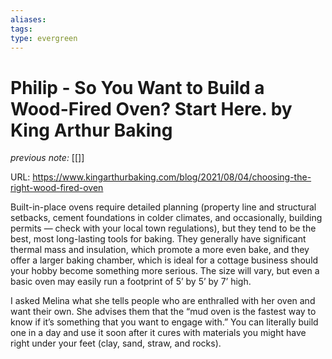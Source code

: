 ```yaml
---
aliases: 
tags: 
type: evergreen
---
```


# Philip - So You Want to Build a Wood-Fired Oven? Start Here. by King Arthur Baking

_previous note:_ [[]]


URL: https://www.kingarthurbaking.com/blog/2021/08/04/choosing-the-right-wood-fired-oven

Built-in-place ovens require detailed planning (property line and structural setbacks, cement foundations in colder climates, and occasionally, building permits — check with your local town regulations), but they tend to be the best, most long-lasting tools for baking. They generally have significant thermal mass and insulation, which promote a more even bake, and they offer a larger baking chamber, which is ideal for a cottage business should your hobby become something more serious. The size will vary, but even a basic oven may easily run a footprint of 5’ by 5’ by 7’ high.


I asked Melina what she tells people who are enthralled with her oven and want their own. She advises them that the “mud oven is the fastest way to know if it’s something that you want to engage with.” You can literally build one in a day and use it soon after it cures with materials you might have right under your feet (clay, sand, straw, and rocks).


